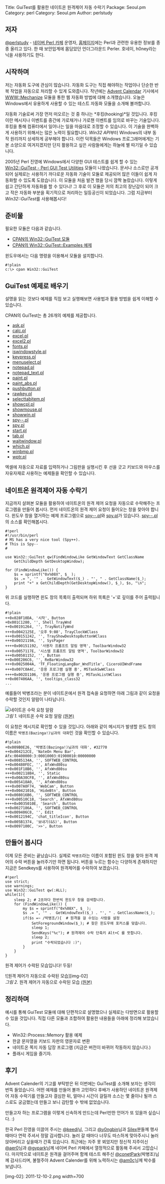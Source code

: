 Title:    GuiTest를 활용한 네이트온 원격제어 자동 수락기
Package:  Seoul.pm
Category: perl
Category: Seoul.pm
Author:   perlstudy



저자
-----

[@perlstudy][twitter-h0ney] - [네이버 Perl 카페][naver-perlstudy] 운영자, [홈페이지][blog-h0ney]에는 Perl과 관련한 유용한 정보를 종종 올리고 있다. 한 때 보안업계에 몸담았던 언더그라운드 Perler. 호네이, h0ney라는 닉을 사용하기도 한다.



시작하며
---------

저는 자동화 도구에 관심이 많습니다.
자동화 도구는 직접 해야하는 작업이나 단순한 반복 작업을
자동으로 처리할 수 있게 도와줍니다.
작년에는 [Advent Calendar][article-last-year] 기사에서 
[WWW::Mechanize][cpan-www-mechanize] 모듈을 통한 웹 자동화 방법에 대해 소개했습니다.
오늘은 Windows에서 유용하게 사용할 수 있는 테스트 자동화 모듈을 소개해 볼까합니다.

자동화 기술로써 가장 먼저 떠오르는 것 중 하나는 *후킹(hooking)*일 것입니다.
후킹이란 메시지나 이벤트를 중간에 가로채거나 가로챈 이벤트를 임의로 바꾸는 기술입니다.
후킹을 통해 컴퓨터에서 일어나는 일을 마음대로 조정할 수 있습니다.
이 기술을 완벽하게 사용하기 위해서는 많은 노력이 필요합니다.
*Win32 API*부터 Windows의 내부 동작 원리까지 상세하게 공부해야 합니다.
이런 덕목들은 Windows 프로그래머에게는 기본 소양으로 여겨지겠지만
단지 활용하고 싶은 사람들에게는 하늘에 별 따기일 수 있습니다.

2005년 Perl 진영에 Windows에서 다양한 GUI 테스트를 쉽게 할 수 있는
[Win32::GuiTest - Perl GUI Test Utilities][cpan-win32-guitest] 모듈이 나왔습니다.
문서나 소스로만 공개되어 실제로는 사용하기 까다로운 자동화 기술이
모듈로 제공되어 많은 이들이 쉽게 자동화할 수 있도록 도왔습니다.
이 모듈을 처음 발견 했을 당시 깜짝 놀랐습니다.
이렇게 쉽고 간단하게 자동화를 할 수 있다니!
그 후로 이 모듈은 저의 최고의 장난감이 되어 크고 작은 자동화 부분을
획기적으로 처리하는 일등공신이 되었습니다.
그럼 지금부터 *Win32::GuiTest*를 사용해봅시다!



준비물
-------

필요한 모듈은 다음과 같습니다.

- [CPAN의 Win32::GuiTest 모듈][cpan-win32-guitest]
- [CPAN의 Win32::GuiTest::Examples 예제][cpan-win32-guitest-examples]

윈도우에서는 다음 명령을 이용해서 모듈을 설치합니다.

    #!plain
    c:\> cpan Win32::GuiTest



GuiTest 예제로 배우기
---------------------

설명을 읽는 것보다 예제를 직접 보고 실행해보면
사용법과 활용 방법을 쉽게 이해할 수 있습니다.

CPAN의 GuiTest는 총 26개의 예제를 제공합니다.

- [ask.pl][cpan-win32-guitest-examples-ask]
- [calc.pl][cpan-win32-guitest-examples-calc]
- [excel.pl][cpan-win32-guitest-examples-excel]
- [excel2.pl][cpan-win32-guitest-examples-excel2]
- [fonts.pl][cpan-win32-guitest-examples-fonts]
- [iswindowstyle.pl][cpan-win32-guitest-examples-iswindowstyle]
- [keypress.pl][cpan-win32-guitest-examples-keypress]
- [menuselect.pl][cpan-win32-guitest-examples-menuselect]
- [notepad.pl][cpan-win32-guitest-examples-notepad]
- [notepad_text.pl][cpan-win32-guitest-examples-notepad_text]
- [paint.pl][cpan-win32-guitest-examples-paint]
- [paint_abs.pl][cpan-win32-guitest-examples-paint_abs]
- [pushbutton.pl][cpan-win32-guitest-examples-pushbutton]
- [rawkey.pl][cpan-win32-guitest-examples-rawkey]
- [selecttabitem.pl][cpan-win32-guitest-examples-selecttabitem]
- [showcpl.pl][cpan-win32-guitest-examples-showcpl]
- [showmouse.pl][cpan-win32-guitest-examples-showmouse]
- [showwin.pl][cpan-win32-guitest-examples-showwin]
- [spy--.pl][cpan-win32-guitest-examples-spy--]
- [spy.pl][cpan-win32-guitest-examples-spy]
- [start.pl][cpan-win32-guitest-examples-start]
- [tab.pl][cpan-win32-guitest-examples-tab]
- [waitwindow.pl][cpan-win32-guitest-examples-waitwindow]
- [which.pl][cpan-win32-guitest-examples-which]
- [winbmp.pl][cpan-win32-guitest-examples-winbmp]
- [wptr.pl][cpan-win32-guitest-examples-wptr]

엑셀에 자동으로 자료를 입력하거나 그림판을 실행시킨 후 선을 긋고
키보드와 마우스를 자유자재로 사용하는 예제들을 확인할 수 있습니다.



네이트온 원격제어 자동 수락기
-----------------------------

지금까지 살펴본 모듈을 활용하여 네이트온의 원격 제어 요청을 자동으로 수락해주는 프로그램을 만들어 봅시다.
먼저 네이트온의 원격 제어 요청이 들어오는 창을 찾아야 합니다.
윈도우 창을 열거하는 예제 프로그램으로
[spy--.pl][cpan-win32-guitest-examples-spy--]와 [spy.pl][cpan-win32-guitest-examples-spy]가 있습니다.
[spy--.pl][cpan-win32-guitest-examples-spy--]의 소스를 확인해봅시다.

    #!perl
    #!/usr/bin/perl
    # MS has a very nice tool (Spy++).
    # This is Spy--
    #
      
    use Win32::GuiTest qw(FindWindowLike GetWindowText GetClassName
        GetChildDepth GetDesktopWindow);
      
    for (FindWindowLike()) {
        $s = sprintf("0x%08X", $_ );
        $s .= ", '" .  GetWindowText($_) . "', " . GetClassName($_);
        print "+" x GetChildDepth(GetDesktopWindow(), $_), $s, "\n";
    }

위 코드를 실행하면 윈도 창의 목록이 출력되며 하위 목록은 '+'로 깊이를 주어 출력됩니다.

    #!plain
    ++0x028F10DA, '시작', Button
    +0x001C1280, '', Shell_TrayWnd
    ++0x00191264, '', TrayNotifyWnd
    +++0x0042125E, '오후 9:08', TrayClockWClass
    +++0x00151242, '', TrayShowDesktopButtonWClass
    +++0x0032119A, '', SysPager
    ++++0x00151192, '사용자 프롬프트 알림 영역', ToolbarWindow32
    +++0x0057117E, '시스템 프롬프트 알림 영역', ToolbarWindow32
    +++0x00581152, '', Button
    ++0x00E206C6, '', ReBarWindow32
    +++0x0025004A, 'TF_FloatingLangBar_WndTitle', CiceroUIWndFrame
    +++0x007C0A4C, '응용 프로그램 실행 중', MSTaskSwWClass
    ++++0x002D1106, '응용 프로그램 실행 중', MSTaskListWClass
    ++0x007406AA, '', tooltips_class32
    ...

예를들어 박병조라는 분이 네이트온에서 원격 접속을 요청하면 아래 그림과 같이 요청을 수락할 것인지 알람이 나타납니다.

![네이트온 수락 요청 알람][img-01]
<br />
*그림 1.* 네이트온 수락 요청 알람 [(원본)][img-01-original]

이 요청은 메시지로 확인할 수 있을 것입니다.
아래와 같이 메시지가 발생할 윈도 창의 이름은 `박병조(Bazinga!)님과의 대화`인 것을 확인할 수 있습니다.

    #!plain
    +0x009B0E26, '박병조(Bazinga!)님과의 대화', #32770
    ++0x004212CE, 'NateOn Menu Bar', Afx:00400000:3:00010003:01900010:00000000
    ++0x0085134A, '', SOFTWEB_CONTROL
    ++0x00480FEC, '', AfxWnd80su
    ++0x001F18B6, '', AfxWnd80su
    +++0x002118B4, '', Static
    +++0x00A30CF8, '', AfxWnd80su
    ++0x005418A0, '', AfxWnd80su
    +++0x007A0F74, 'WebCam', Button
    +++0x00421016, 'HideBtn', Button
    ++0x008016B6, '', SOFTWEB_CONTROL
    +++0x00510C18, 'Search', AfxWnd80su
    ++++0x0035010E, 'Search', Button
    ++0x0027186A, '', SOFTWEB_CONTROL
    ++0x009406C8, '', Edit
    ++0x0012194C, 'chat_titleIcon', Button
    ++0x005B1374, '보내기(&S)', Button
    ++0x0097100C, '>>', Button



만들어 봅시다
--------------

이제 모든 준비는 끝났습니다. 실제로 `박병조`라는 이름이 포함된 윈도 창을 찾아 원격 제어의 수락 버튼을 눌러주기만 하면 됩니다.
버튼을 누르는 함수는 다양하게 존재하지만 지금은 Sendkeys를 사용하여 원격제어를 수락하여 보겠습니다.

    #!perl
    use strict;
    use warnings;
    use Win32::GuiTest qw(:ALL);
    while(1){   
        sleep 2; # 2초마다 한번씩 윈도우 창을 검색합니다.
        for (FindWindowLike()) {
            my $s = sprintf("0x%08X", $_ );
            $s .= ", '" .  GetWindowText($_) . "', " . GetClassName($_);
            if($s =~ /박병조/){  # 원격을 걸 수있는 사람을 설정
                SetForegroundWindow($_); # 찾은 윈도우에 포커스를 맞춥니다.
                sleep 1;                            
                SendKeys("%c"); # 원격제어 수락 단축키 Alt+C 를 뜻합니다.
                sleep 2;            
                print "수락되었습니다 :)";
            }
        }
    }

원격 제어가 수락된 모습입니다! 두둥!

![원격 제어가 자동으로 수락된 모습][img-02]
<br />
*그림 2.* 원격 제어가 자동으로 수락된 모습 [(원본)][img-02-original]

정리하며
---------

예시를 통해 GuiTest 모듈에 대해 단편적으로 설명했으나 실제로는 다방면으로 활용할 수 있을 것입니다.
직접 다른 모듈과 조합하여 활용한 내용들을 아래에 정리해 보았습니다.

- Win32::Process::Memory 활용 예제
- 한글 문자열을 키보드 자판의 영문자로 변환
- 네이트온 쪽지 자동 답장 프로그램 (지금은 버전이 바뀌어 작동하지 않습니다.)
- 플래시 게임을 즐기자.



후기
-----

Advent Calender의 기고를 부탁받은 뒤 
이번에는 GuiTest를 소개해 보자는 생각이 번뜩 들었습니다.
어떤 예제를 만들어 볼까 고민하다 후배가 사용하던
네이트온 원격제어 자동 수락기를 만들고자 결심한 뒤,
얼마나 시간이 걸릴까 소스는 몇 줄이나 될까 스스로도 궁금했는데
만들고 보니 감탄할 수 밖에 없었습니다.

만들고자 하는 프로그램을 이렇게 신속하게 만드는데 Perl만한 언어가 또 있을까 싶습니다. :)

한국 Perl 진영을 이끌어 주시는 [@keedi][twitter-keedi]님,
그리고 [@y0ngbin][twitter-y0ngbin]님과 [Silex][facebook-silex]분들께 행사때마다 연락 주셔서 정말 감사합니다.
놀러 갈 때마다 너무도 따스하게 맞아주시니 눌러 앉아버리고 싶을때가 간혹 있습니다.
최근에는 자주 못 뵈었지만 정신적 지주이신 [@aer0][twitter-aer0]님과
[@gypark][twitter-gypark]님께 네이버 Perl 카페에서 열정적으로 활동해 주셔서 고맙습니다. 
마지막으로 네이트온 원격을 걸어주며 함께 테스트 해주신 [@conetPark][twitter-conetpark]\(박병조)님께 감사드리며,
불철주야 Advent Calender를 위해 노력하시는 [@am0c][twitter-am0c]님께 박수를 보냅니다.


[img-01]: 2011-12-10-1.png
[img-02]: 2011-12-10-2.png width=700

[img-01-original]: 2011-12-10-1.png
[img-02-original]: 2011-12-10-2.png

[twitter-h0ney]: http://twitter.com/perlstudy
[naver-perlstudy]: http://cafe.naver.com/perlstudy
[blog-h0ney]: http://honeyperl.tistory.com/

[article-last-year]: http://advent.perl.kr/2010/2010-12-07.html
[cpan-www-mechanize]: http://p3rl.org/WWW::Mechanize
[cpan-win32-guitest]: http://p3rl.org/Win32::GuiTest
[cpan-win32-guitest-examples]: http://p3rl.org/Win32::GuiTest::Examples

[cpan-win32-guitest-examples-ask]: http://p3rl.org/Win32::GuiTest::Examples#eg-ask.pl
[cpan-win32-guitest-examples-calc]: http://p3rl.org/Win32::GuiTest::Examples#eg-calc.pl
[cpan-win32-guitest-examples-excel]: http://p3rl.org/Win32::GuiTest::Examples#eg-excel.pl
[cpan-win32-guitest-examples-excel2]: http://p3rl.org/Win32::GuiTest::Examples#eg-excel2.pl
[cpan-win32-guitest-examples-fonts]: http://p3rl.org/Win32::GuiTest::Examples#eg-fonts.pl
[cpan-win32-guitest-examples-iswindowstyle]: http://p3rl.org/Win32::GuiTest::Examples#eg-iswindowstyle.pl
[cpan-win32-guitest-examples-keypress]: http://p3rl.org/Win32::GuiTest::Examples#eg-keypress.pl
[cpan-win32-guitest-examples-menuselect]: http://p3rl.org/Win32::GuiTest::Examples#eg-menuselect.pl
[cpan-win32-guitest-examples-notepad]: http://p3rl.org/Win32::GuiTest::Examples#eg-notepad.pl
[cpan-win32-guitest-examples-notepad_text]: http://p3rl.org/Win32::GuiTest::Examples#eg-notepad_text.pl
[cpan-win32-guitest-examples-paint]: http://p3rl.org/Win32::GuiTest::Examples#eg-paint.pl
[cpan-win32-guitest-examples-paint_abs]: http://p3rl.org/Win32::GuiTest::Examples#eg-paint_abs.pl
[cpan-win32-guitest-examples-pushbutton]: http://p3rl.org/Win32::GuiTest::Examples#eg-pushbutton.pl
[cpan-win32-guitest-examples-rawkey]: http://p3rl.org/Win32::GuiTest::Examples#eg-rawkey.pl
[cpan-win32-guitest-examples-selecttabitem]: http://p3rl.org/Win32::GuiTest::Examples#eg-selecttabitem.pl
[cpan-win32-guitest-examples-showcpl]: http://p3rl.org/Win32::GuiTest::Examples#eg-showcpl.pl
[cpan-win32-guitest-examples-showmouse]: http://p3rl.org/Win32::GuiTest::Examples#eg-showmouse.pl
[cpan-win32-guitest-examples-showwin]: http://p3rl.org/Win32::GuiTest::Examples#eg-showwin.pl
[cpan-win32-guitest-examples-spy--]: http://p3rl.org/Win32::GuiTest::Examples#eg-.pl
[cpan-win32-guitest-examples-spy]: http://p3rl.org/Win32::GuiTest::Examples#eg-spy.pl
[cpan-win32-guitest-examples-start]: http://p3rl.org/Win32::GuiTest::Examples#eg-start.pl
[cpan-win32-guitest-examples-tab]: http://p3rl.org/Win32::GuiTest::Examples#eg-tab.pl
[cpan-win32-guitest-examples-waitwindow]: http://p3rl.org/Win32::GuiTest::Examples#eg-waitwindow.pl
[cpan-win32-guitest-examples-which]: http://p3rl.org/Win32::GuiTest::Examples#eg-which.pl
[cpan-win32-guitest-examples-winbmp]: http://p3rl.org/Win32::GuiTest::Examples#eg-winbmp.pl
[cpan-win32-guitest-examples-wptr]: http://p3rl.org/Win32::GuiTest::Examples#eg-wptr.pl

[twitter-keedi]: http://twitter.com/keedi
[twitter-y0ngbin]: http://twitter.com/y0ngbin
[facebook-silex]: http://facebook.com/silexkr
[twitter-aer0]: http://twitter.com/aer0
[twitter-gypark]: http://twitter.com/gypark
[twitter-conetpark]: http://twitter.com/conetPark
[twitter-am0c]: http://twitter.com/am0c



